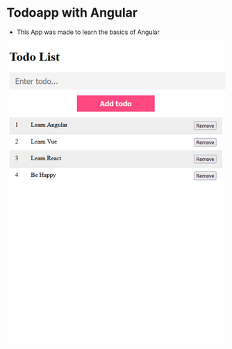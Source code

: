 # Todoapp with Angular

- This App was made to learn the basics of Angular


![name](https://github.com/matshel/todoapp-angular/blob/master/src/todoapp-angular.PNG)
